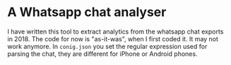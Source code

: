 # A Whatsapp chat analyser
I have written this tool to extract analytics from the whatsapp chat exports in 2018.
The code for now is "as-it-was", when I first coded it. It may not work anymore.
In `conig.json` you set the regular expression used for parsing the chat, they are different for iPhone or Android phones.